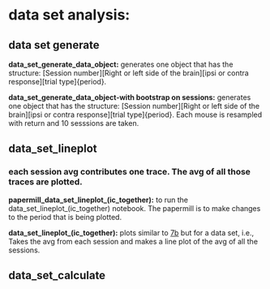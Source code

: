 
# data set analysis: 


## data set generate

**data_set_generate_data_object:**
generates one object that has the structure:
[Session number][Right or left side of the brain][ipsi or contra response][trial type]{period}.

**data_set_generate_data_object-with bootstrap on sessions:**
generates one object that has the structure:
[Session number][Right or left side of the brain][ipsi or contra response][trial type]{period}. Each mouse is resampled with return and 10 sesssions are taken. 


## data_set_lineplot
### each session avg contributes one trace. The avg of all those traces are plotted. 

**papermill_data_set_lineplot_(ic_together):**
to run the data_set_lineplot_(ic_together) notebook. The papermill is to make changes to the period that is being plotted.

**data_set_lineplot_(ic_together):**
plots similar to 
[7b](https://github.com/gilmandelbaum/analysis-pipeline-for-photometry_ex/blob/master/Nb_7x_plots/Notebook_7_b.ipynb) 
but for a data set, i.e., Takes the avg from each session and makes a line plot of the avg of all the sessions. 


## data_set_calculate

